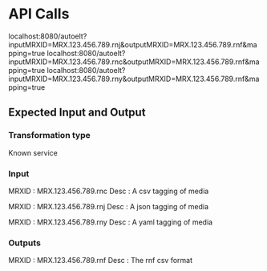 # API Calls

localhost:8080/autoelt?inputMRXID=MRX.123.456.789.rnj&outputMRXID=MRX.123.456.789.rnf&mapping=true
localhost:8080/autoelt?inputMRXID=MRX.123.456.789.rnc&outputMRXID=MRX.123.456.789.rnf&mapping=true
localhost:8080/autoelt?inputMRXID=MRX.123.456.789.rny&outputMRXID=MRX.123.456.789.rnf&mapping=true

## Expected Input and Output

### Transformation type

Known service

### Input

MRXID : MRX.123.456.789.rnc
Desc : A csv tagging of media

MRXID : MRX.123.456.789.rnj
Desc : A json tagging of media

MRXID : MRX.123.456.789.rny
Desc : A yaml tagging of media

### Outputs

MRXID : MRX.123.456.789.rnf
Desc : The rnf csv format
